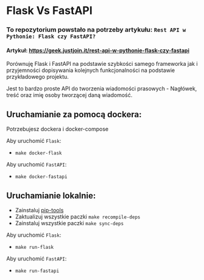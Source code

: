 # Flask Vs FastAPI

### To repozytorium powstało na potrzeby artykułu: `Rest API w Pythonie: Flask czy FastAPI?`

#### Artykuł: https://geek.justjoin.it/rest-api-w-pythonie-flask-czy-fastapi

Porównuję Flask i FastAPI na podstawie szybkości samego frameworka jak i przyjemności dopisywania kolejnych funkcjonalności na podstawie przykładowego projektu.

Jest to bardzo proste API do tworzenia wiadomości prasowych - Nagłówek, treść oraz imię osoby tworzącej daną wiadomość.

## Uruchamianie za pomocą dockera:
Potrzebujesz dockera i docker-compose

Aby uruchomić `Flask`:
 - `make docker-flask`

Aby uruchomić `FastAPI`:
 - `make docker-fastapi`

## Uruchamianie lokalnie:
- Zainstaluj [pip-tools](https://github.com/jazzband/pip-tools)
- Zaktualizuj wszystkie paczki `make recompile-deps`
- Zainstaluj wszystkie paczki `make sync-deps`

Aby uruchomić `Flask`:
- `make run-flask`

Aby uruchomić `FastAPI`:
- `make run-fastapi`